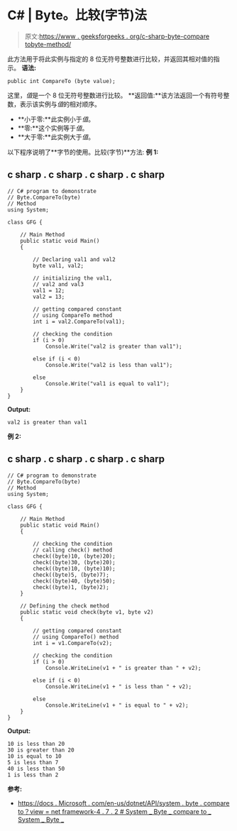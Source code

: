 # C# | Byte。比较(字节)法

> 原文:[https://www . geeksforgeeks . org/c-sharp-byte-compare tobyte-method/](https://www.geeksforgeeks.org/c-sharp-byte-comparetobyte-method/)

此方法用于将此实例与指定的 8 位无符号整数进行比较，并返回其相对值的指示。
**语法:**

```
public int CompareTo (byte value);
```

这里，*值*是一个 8 位无符号整数进行比较。
**返回值:**该方法返回一个有符号整数，表示该实例与*值*的相对顺序。

*   **小于零:**此实例小于*值*。
*   **零:**这个实例等于*值*。
*   **大于零:**此实例大于*值*。

以下程序说明了**字节的使用。比较(字节)**方法:
**例 1:**

## c sharp . c sharp . c sharp . c sharp

```
// C# program to demonstrate
// Byte.CompareTo(byte)
// Method
using System;

class GFG {

    // Main Method
    public static void Main()
    {

        // Declaring val1 and val2
        byte val1, val2;

        // initializing the val1,
        // val2 and val3
        val1 = 12;
        val2 = 13;

        // getting compared constant
        // using CompareTo method
        int i = val2.CompareTo(val1);

        // checking the condition
        if (i > 0)
            Console.Write("val2 is greater than val1");

        else if (i < 0)
            Console.Write("val2 is less than val1");

        else
            Console.Write("val1 is equal to val1");
    }
}
```

**Output:** 

```
val2 is greater than val1
```

**例 2:**

## c sharp . c sharp . c sharp . c sharp

```
// C# program to demonstrate
// Byte.CompareTo(byte)
// Method
using System;

class GFG {

    // Main Method
    public static void Main()
    {

        // checking the condition
        // calling check() method
        check((byte)10, (byte)20);
        check((byte)30, (byte)20);
        check((byte)10, (byte)10);
        check((byte)5, (byte)7);
        check((byte)40, (byte)50);
        check((byte)1, (byte)2);
    }

    // Defining the check method
    public static void check(byte v1, byte v2)
    {

        // getting compared constant
        // using CompareTo() method
        int i = v1.CompareTo(v2);

        // checking the condition
        if (i > 0)
            Console.WriteLine(v1 + " is greater than " + v2);

        else if (i < 0)
            Console.WriteLine(v1 + " is less than " + v2);

        else
            Console.WriteLine(v1 + " is equal to " + v2);
    }
}
```

**Output:** 

```
10 is less than 20
30 is greater than 20
10 is equal to 10
5 is less than 7
40 is less than 50
1 is less than 2
```

**参考:**

*   [https://docs . Microsoft . com/en-us/dotnet/API/system . byte . compare to？view = net framework-4 . 7 . 2 # System _ Byte _ compare to _ System _ Byte _](https://docs.microsoft.com/en-us/dotnet/api/system.byte.compareto?view=netframework-4.7.2#System_Byte_CompareTo_System_Byte_)